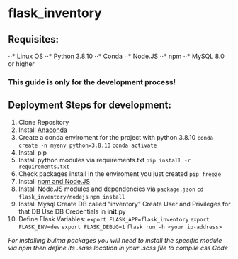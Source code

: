# flask_inventory

## Requisites:
⋅⋅* Linux OS
⋅⋅* Python 3.8.10
⋅⋅* Conda
⋅⋅* Node.JS
⋅⋅* npm
⋅⋅* MySQL 8.0 or higher

### This guide is only for the development process!
## Deployment Steps for development:

1. Clone Repository
2. Install [Anaconda](https://docs.continuum.io/free/anaconda/install/linux/) 
3. Create a conda enviroment for the project with python 3.8.10
    `conda create -n myenv python=3.8.10`
    `conda activate`
4. Install pip
5. Install python modules via requirements.txt
    `pip install -r requirements.txt`
6. Check packages install in the enviroment you just created
    `pip freeze`
7. Install [npm and Node.JS](https://www.geeksforgeeks.org/installation-of-node-js-on-linux/)
8. Install Node.JS modules and dependencies via `package.json`
    `cd flask_inventory/nodejs`
    `npm install`
9. Install Mysql
    Create DB called "inventory"
    Create User and Privileges for that DB
    Use DB Credentials in __init__.py
10. Define Flask Variables:
    `export FLASK_APP=flask_inventory`
    `export FLASK_ENV=dev`
    `export FLASK_DEBUG=1`
    `flask run -h <your ip-address>`

*For installing bulma packages you will need to install the specific module via npm then define its .sass location in your .scss file to compile css Code*
